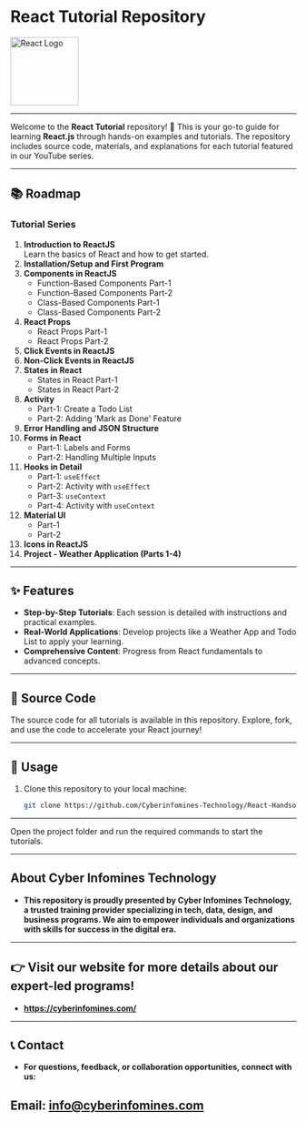 # React Tutorial Repository

<img src="https://upload.wikimedia.org/wikipedia/commons/a/a7/React-icon.svg" alt="React Logo" width="120" />

---

Welcome to the **React Tutorial** repository! 🎉 This is your go-to guide for learning **React.js** through hands-on examples and tutorials. The repository includes source code, materials, and explanations for each tutorial featured in our YouTube series.

---

## 📚 Roadmap

### **Tutorial Series**
1. **Introduction to ReactJS**  
   Learn the basics of React and how to get started.
2. **Installation/Setup and First Program**  
3. **Components in ReactJS**
   - Function-Based Components Part-1
   - Function-Based Components Part-2
   - Class-Based Components Part-1
   - Class-Based Components Part-2
4. **React Props**
   - React Props Part-1
   - React Props Part-2
5. **Click Events in ReactJS**
6. **Non-Click Events in ReactJS**
7. **States in React**
   - States in React Part-1
   - States in React Part-2
8. **Activity**
   - Part-1: Create a Todo List
   - Part-2: Adding 'Mark as Done' Feature
9. **Error Handling and JSON Structure**
10. **Forms in React**
    - Part-1: Labels and Forms
    - Part-2: Handling Multiple Inputs
11. **Hooks in Detail**
    - Part-1: `useEffect`
    - Part-2: Activity with `useEffect`
    - Part-3: `useContext`
    - Part-4: Activity with `useContext`
12. **Material UI**
    - Part-1
    - Part-2
13. **Icons in ReactJS**
14. **Project - Weather Application (Parts 1-4)**

---

## ✨ Features
- **Step-by-Step Tutorials**: Each session is detailed with instructions and practical examples.
- **Real-World Applications**: Develop projects like a Weather App and Todo List to apply your learning.
- **Comprehensive Content**: Progress from React fundamentals to advanced concepts.

---

## 📂 Source Code
The source code for all tutorials is available in this repository. Explore, fork, and use the code to accelerate your React journey!

---

## 🚀 Usage

1. Clone this repository to your local machine:
   ```bash
   git clone https://github.com/Cyberinfomines-Technology/React-Handson.git
---
Open the project folder and run the required commands to start the tutorials.

---

## About Cyber Infomines Technology
- **This repository is proudly presented by Cyber Infomines Technology, a trusted training provider specializing in tech, data, design, and business programs. We aim to empower individuals and organizations with skills for success in the digital era.**

---

## 👉 Visit our website for more details about our expert-led programs!
- **https://cyberinfomines.com/**
---
## 📞 Contact
- **For questions, feedback, or collaboration opportunities, connect with us:**

## Email: info@cyberinfomines.com
